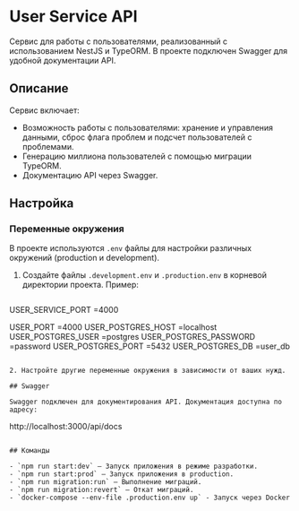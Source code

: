 # User Service API

Сервис для работы с пользователями, реализованный с использованием NestJS и TypeORM. В проекте подключен Swagger для удобной документации API.

## Описание

Сервис включает:

- Возможность работы с пользователями: хранение и управления данными, сброс флага проблем и подсчет пользователей с проблемами.
- Генерацию миллиона пользователей с помощью миграции TypeORM.
- Документацию API через Swagger.


## Настройка

### Переменные окружения

В проекте используются `.env` файлы для настройки различных окружений (production и development).

1. Создайте файлы `.development.env` и `.production.env` в корневой директории проекта. Пример:

   ```env
USER_SERVICE_PORT        =4000

USER_PORT                =4000
USER_POSTGRES_HOST       =localhost
USER_POSTGRES_USER       =postgres
USER_POSTGRES_PASSWORD   =password
USER_POSTGRES_PORT       =5432
USER_POSTGRES_DB         =user_db
   ```

2. Настройте другие переменные окружения в зависимости от ваших нужд.

## Swagger

Swagger подключен для документирования API. Документация доступна по адресу:

```
http://localhost:3000/api/docs
```

## Команды

- `npm run start:dev` — Запуск приложения в режиме разработки.
- `npm run start:prod` — Запуск приложения в production.
- `npm run migration:run` — Выполнение миграций.
- `npm run migration:revert` — Откат миграций.
- `docker-compose --env-file .production.env up` - Запуск через Docker
